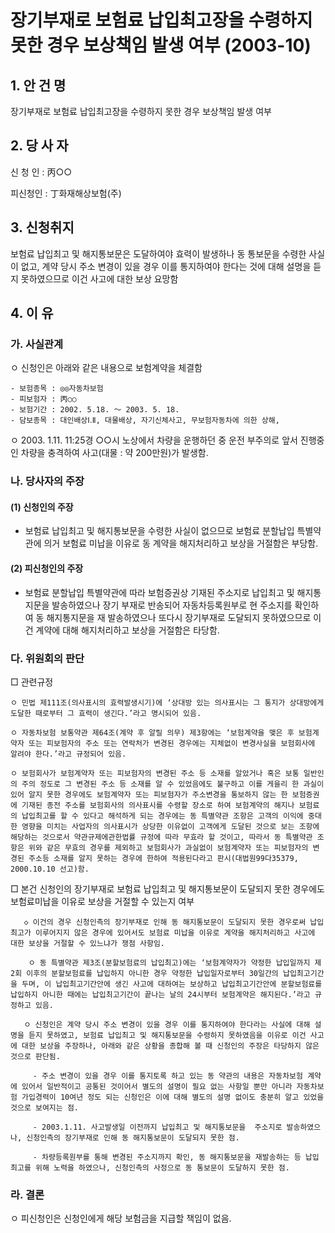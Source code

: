 # 장기부재로 보험료 납입최고장을 수령하지 못한 경우 보상책임 발생 여부 (2003-10)


## 1. 안 건 명
장기부재로 보험료 납입최고장을 수령하지 못한 경우 보상책임 발생 여부

## 2. 당 사 자
  
신 청 인 : 丙○○

피신청인 : 丁화재해상보험(주) 
    
## 3. 신청취지

보험료 납입최고 및 해지통보문은 도달하여야 효력이 발생하나 동 통보문을 수령한 사실이 없고, 계약 당시 주소 변경이 있을 경우 이를 통지하여야 한다는 것에 대해 설명을 듣지 못하였으므로 이건 사고에 대한 보상 요망함
 
## 4. 이   유
### 가. 사실관계

ㅇ 신청인은 아래와 같은 내용으로 보험계약을 체결함   

    - 보험종목 : ◎◎자동차보험
    - 피보험자 : 丙○○
    - 보험기간 : 2002. 5.18. ～ 2003. 5. 18.
    - 담보종목 : 대인배상Ⅰ․Ⅱ, 대물배상, 자기신체사고, 무보험자동차에 의한 상해, 
          
ㅇ 2003. 1.11. 11:25경 ○○시 노상에서 차량을 운행하던 중 운전 부주의로 앞서 진행중인 차량을 충격하여 사고(대물 : 약 200만원)가 발생함.


### 나. 당사자의 주장
####   (1) 신청인의 주장

- 보험료 납입최고 및 해지통보문을 수령한 사실이 없으므로 보험료 분할납입 특별약관에 의거 보험료 미납을 이유로 동 계약을 해지처리하고 보상을 거절함은 부당함.

####   (2) 피신청인의 주장

- 보험료 분할납입 특별약관에 따라 보험증권상 기재된 주소지로 납입최고 및 해지통지문을 발송하였으나 장기 부재로 반송되어 자동차등록원부로 현 주소지를 확인하여 동 해지통지문을 재 발송하였으나 또다시 장기부재로 도달되지 못하였으므로 이건 계약에 대해 해지처리하고 보상을 거절함은 타당함.


### 다. 위원회의 판단

  □ 관련규정 

    ㅇ 민법 제111조(의사표시의 효력발생시기)에 ‘상대방 있는 의사표시는 그 통지가 상대방에게 도달한 때로부터 그 효력이 생긴다.’라고 명시되어 있음.

    ㅇ 자동차보험 보통약관 제64조(계약 후 알릴 의무) 제3항에는 ‘보험계약을 맺은 후 보험계약자 또는 피보험자의 주소 또는 연락처가 변경된 경우에는 지체없이 변경사실을 보험회사에 알려야 한다.’라고 규정되어 있음. 

    ㅇ 보험회사가 보험계약자 또는 피보험자의 변경된 주소 등 소재를 알았거나 혹은 보통 일반인의 주의 정도로 그 변경된 주소 등 소재를 알 수 있었음에도 불구하고 이를 게을리 한 과실이 있어 알지 못한 경우에도 보험계약자 또는 피보험자가 주소변경을 통보하지 않는 한 보험증권에 기재된 종전 주소를 보험회사의 의사표시를 수령할 장소로 하여 보험계약의 해지나 보험료의 납입최고를 할 수 있다고 해석하게 되는 경우에는 동 특별약관 조항은 고객의 이익에 중대한 영향을 미치는 사업자의 의사표시가 상당한 이유없이 고객에게 도달된 것으로 보는 조항에 해당하는 것으로서 약관규제에관한법률 규정에 따라 무효라 할 것이고, 따라서 동 특별약관 조항은 위와 같은 무효의 경우를 제외하고 보험회사가 과실없이 보험계약자 또는 피보험자의 변경된 주소등 소재를 알지 못하는 경우에 한하여 적용된다라고 판시(대법원99다35379, 2000.10.10 선고)함.
   □ 본건 신청인의 장기부재로 보험료 납입최고 및 해지통보문이 도달되지 못한 경우에도 보험료미납을 이유로 보상을 거절할 수 있는지 여부

       ◇ 이건의 경우 신청인측의 장기부재로 인해 동 해지통보문이 도달되지 못한 경우로써 납입최고가 이루어지지 않은 경우에 있어서도 보험료 미납을 이유로 계약을 해지처리하고 사고에 대한 보상을 거절할 수 있느냐가 쟁점 사항임. 

        ㅇ 동 특별약관 제3조(분할보험료의 납입최고)에는 ‘보험계약자가 약정한 납입일까지 제2회 이후의 분할보험료를 납입하지 아니한 경우 약정한 납입일자로부터 30일간의 납입최고기간을 두며, 이 납입최고기간안에 생긴 사고에 대하여는 보상하고 납입최고기간안에 분할보험료를 납입하지 아니한 때에는 납입최고기간이 끝나는 날의 24시부터 보험계약은 해지된다.’라고 규정하고 있음.
  
       ㅇ 신청인은 계약 당시 주소 변경이 있을 경우 이를 통지하여야 한다라는 사실에 대해 설명을 듣지 못하였고, 보험료 납입최고 및 해지통보문을 수령하지 못하였음을 이유로 이건 사고에 대한 보상을 주장하나, 아래와 같은 상황을 종합해 볼 때 신청인의 주장은 타당하지 않은 것으로 판단됨.

         - 주소 변경이 있을 경우 이를 통지토록 하고 있는 동 약관의 내용은 자동차보험 계약에 있어서 일반적이고 공통된 것이어서 별도의 설명이 필요 없는 사항일 뿐만 아니라 자동차보험 가입경력이 10여년 정도 되는 신청인은 이에 대해 별도의 설명 없이도 충분히 알고 있었을 것으로 보여지는 점.

         - 2003.1.11. 사고발생일 이전까지 납입최고 및 해지통보문을  주소지로 발송하였으나, 신청인측의 장기부재로 인해 동 해지통보문이 도달되지 못한 점.

         - 차량등록원부를 통해 변경된 주소지까지 확인, 동 해지통보문을 재발송하는 등 납입최고를 위해 노력을 하였으나, 신청인측의 사정으로 동 통보문이 도달하지 못한 점.
         
### 라. 결론

ㅇ 피신청인은 신청인에게 해당 보험금을 지급할 책임이 없음.
